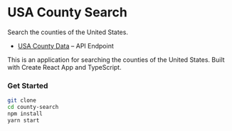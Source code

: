



# USA County Search

Search the counties of the United States.

- [USA County Data](https://api.myjson.com/bins/dbg52) – API Endpoint

This is an application for searching the counties of the United States. Built with Create React App and TypeScript.

### Get Started

```sh
git clone
cd county-search
npm install
yarn start
```